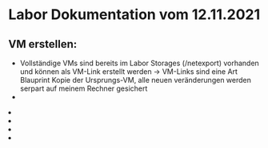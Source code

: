 # Labor Dokumentation vom 12.11.2021
## VM erstellen:

* Vollständige VMs sind bereits im Labor Storages (/netexport) vorhanden und können als VM-Link erstellt werden 
 -> VM-Links sind eine Art Blauprint Kopie der Ursprungs-VM, alle neuen veränderungen werden serpart auf meinem Rechner gesichert
* 

<li> </li>
<li> </li>
<li> </li>
<li> </li>
